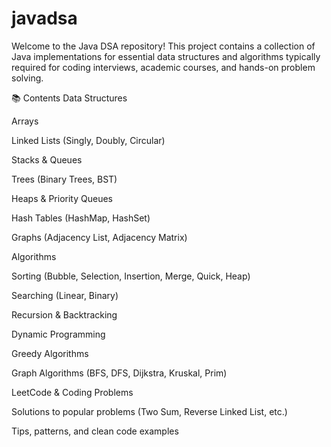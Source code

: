 # javadsa
Welcome to the Java DSA repository! This project contains a collection of Java implementations for essential data structures and algorithms typically required for coding interviews, academic courses, and hands-on problem solving.

📚 Contents
Data Structures

Arrays

Linked Lists (Singly, Doubly, Circular)

Stacks & Queues

Trees (Binary Trees, BST)

Heaps & Priority Queues

Hash Tables (HashMap, HashSet)

Graphs (Adjacency List, Adjacency Matrix)

Algorithms

Sorting (Bubble, Selection, Insertion, Merge, Quick, Heap)

Searching (Linear, Binary)

Recursion & Backtracking

Dynamic Programming

Greedy Algorithms

Graph Algorithms (BFS, DFS, Dijkstra, Kruskal, Prim)

LeetCode & Coding Problems

Solutions to popular problems (Two Sum, Reverse Linked List, etc.)

Tips, patterns, and clean code examples

